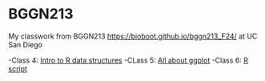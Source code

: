 # BGGN213
My classwork from BGGN213 https://bioboot.github.io/bggn213_F24/ at UC San Diego

-Class 4: [Intro to R data structures](https://bioboot.github.io/bggn213_F24/schedule/#21)
-CLass 5: [All about ggplot](https://bioboot.github.io/bggn213_F24/schedule/#5)
-Class 6: [R script]([url](https://github.com/ltatsumi/bggn213/blob/main/class06/class06.md))
